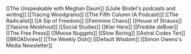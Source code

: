 [[The Unspeakable with Meghan Daum]]
[[Julie Bindel's podcasts and writing]]
[[Tracing Woodgrains]]
[[The Fifth Column (A Podcast)]]
[[The Radicalist]]
[[A Sip of Freedom]]
[[Feminine Chaos]]
[[House of Strauss]]
[[Yassine Meskhout]]
[[Social Studies]]
[[Kier Here]]
[[Freddie deBoer]]
[[The Free Press]]
[[Moose Nuggets]]
[[Slow Boring]]
[[Astral Codex Ten]]
[[BROADview]]
[[The Weekly Dish]]
[[Default Wisdom]]
[[Simon Owens's Media Newsletter]]
